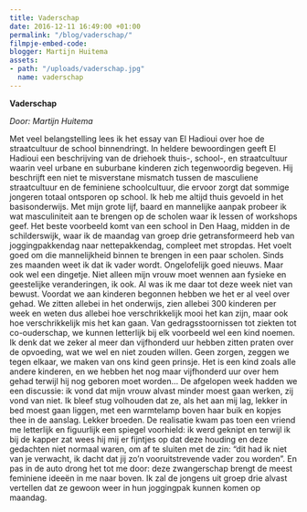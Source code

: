 ```yaml
---
title: Vaderschap
date: 2016-12-11 16:49:00 +01:00
permalink: "/blog/vaderschap/"
filmpje-embed-code: 
blogger: Martijn Huitema
assets:
- path: "/uploads/vaderschap.jpg"
  name: vaderschap
---
```


**Vaderschap**

*Door: Martijn Huitema*

Met veel belangstelling lees ik het essay van El Hadioui over hoe de straatcultuur de school binnendringt. In heldere bewoordingen geeft El Hadioui een beschrijving van de driehoek thuis-, school-, en straatcultuur waarin veel urbane en suburbane kinderen zich tegenwoordig begeven. Hij beschrijft een niet te misverstane mismatch tussen de masculiene straatcultuur en de feminiene schoolcultuur, die ervoor zorgt dat sommige jongeren totaal ontsporen op school.
Ik heb me altijd thuis gevoeld in het basisonderwijs. Met mijn grote lijf, baard en mannelijke aanpak probeer ik wat masculiniteit aan te brengen op de scholen waar ik lessen of workshops geef. Het beste voorbeeld komt van een school in Den Haag, midden in de schilderswijk, waar ik de maandag van groep drie getransformeerd heb van joggingpakkendag naar nettepakkendag, compleet met stropdas. Het voelt goed om die mannelijkheid binnen te brengen in een paar scholen.
Sinds zes maanden weet ik dat ik vader wordt. Ongelofelijk goed nieuws. Maar ook wel een dingetje. Niet alleen mijn vrouw moet wennen aan fysieke en geestelijke veranderingen, ik ook. Al was ik me daar tot deze week niet van bewust. Voordat we aan kinderen begonnen hebben we het er al veel over gehad. We zitten allebei in het onderwijs, zien allebei 300 kinderen per week en weten dus allebei hoe verschrikkelijk mooi het kan zijn, maar ook hoe verschrikkelijk mis het kan gaan. Van gedragsstoornissen tot ziekten tot co-ouderschap, we kunnen letterlijk bij elk voorbeeld wel een kind noemen. Ik denk dat we zeker al meer dan vijfhonderd uur hebben zitten praten over de opvoeding, wat we wel en niet zouden willen. Geen zorgen, zeggen we tegen elkaar, we maken van ons kind geen prinsje. Het is een kind zoals alle andere kinderen, en we hebben het nog maar vijfhonderd uur over hem gehad terwijl hij nog geboren moet worden…
De afgelopen week hadden we een discussie: ik vond dat mijn vrouw alvast minder moest gaan werken, zij vond van niet. Ik bleef stug volhouden dat ze, als het aan mij lag, lekker in bed moest gaan liggen, met een warmtelamp boven haar buik en kopjes thee in de aanslag. Lekker broeden. De realisatie kwam pas toen een vriend me letterlijk en figuurlijk een spiegel voorhield: ik werd geknipt en terwijl ik bij de kapper zat wees hij mij er fijntjes op dat deze houding en deze gedachten niet normaal waren, om af te sluiten met de zin: “dit had ik niet van je verwacht, ik dacht dat jij zo’n vooruitstrevende vader zou worden”. En pas in de auto drong het tot me door: deze zwangerschap brengt de meest feminiene ideeën in me naar boven. Ik zal de jongens uit groep drie alvast vertellen dat ze gewoon weer in hun joggingpak kunnen komen op maandag.

